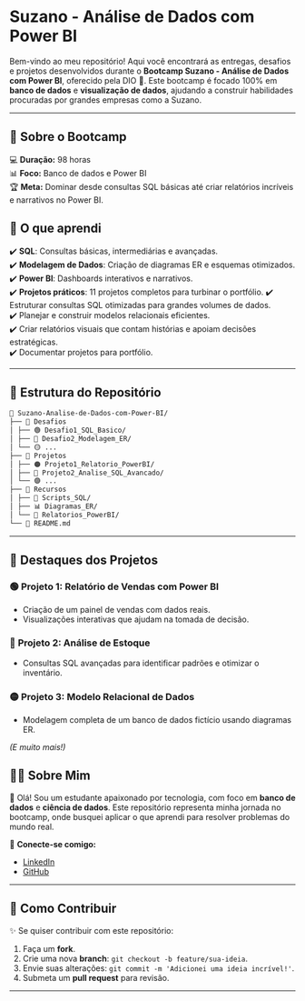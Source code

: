 # **Suzano - Análise de Dados com Power BI**

Bem-vindo ao meu repositório! Aqui você encontrará as entregas, desafios e projetos desenvolvidos durante o **Bootcamp Suzano - Análise de Dados com Power BI**, oferecido pela DIO 🚀. Este bootcamp é focado 100% em **banco de dados** e **visualização de dados**, ajudando a construir habilidades procuradas por grandes empresas como a Suzano.

---

## 🎯 **Sobre o Bootcamp**

💻 **Duração:** 98 horas  
📊 **Foco:** Banco de dados e Power BI  
🏆 **Meta:** Dominar desde consultas SQL básicas até criar relatórios incríveis e narrativos no Power BI.

## 🧠 **O que aprendi**

✔️ **SQL**: Consultas básicas, intermediárias e avançadas.  
✔️ **Modelagem de Dados**: Criação de diagramas ER e esquemas otimizados.  
✔️ **Power BI**: Dashboards interativos e narrativos.  
✔️ **Projetos práticos**: 11 projetos completos para turbinar o portfólio.
✔️ Estruturar consultas SQL otimizadas para grandes volumes de dados.  
✔️ Planejar e construir modelos relacionais eficientes.  
✔️ Criar relatórios visuais que contam histórias e apoiam decisões estratégicas.  
✔️ Documentar projetos para portfólio.

---

## 📂 **Estrutura do Repositório**

```markdown
📂 Suzano-Analise-de-Dados-com-Power-BI/
├── 📁 Desafios
│ ├── 🟢 Desafio1_SQL_Basico/
│ ├── 🔵 Desafio2_Modelagem_ER/
│ └── 🟡 ...
├── 📁 Projetos
│ ├── 🟠 Projeto1_Relatorio_PowerBI/
│ ├── 🔴 Projeto2_Analise_SQL_Avancado/
│ └── 🟣 ...
├── 📁 Recursos
│ ├── 📄 Scripts_SQL/
│ ├── 📊 Diagramas_ER/
│ └── 📑 Relatorios_PowerBI/
└── 📜 README.md
```

---

## 🌟 **Destaques dos Projetos**

### 🟢 **Projeto 1: Relatório de Vendas com Power BI**

- Criação de um painel de vendas com dados reais.
- Visualizações interativas que ajudam na tomada de decisão.

### 🔵 **Projeto 2: Análise de Estoque**

- Consultas SQL avançadas para identificar padrões e otimizar o inventário.

### 🟡 **Projeto 3: Modelo Relacional de Dados**

- Modelagem completa de um banco de dados fictício usando diagramas ER.

_(E muito mais!)_

## 🙋‍♂️ **Sobre Mim**

👋 Olá! Sou um estudante apaixonado por tecnologia, com foco em **banco de dados** e **ciência de dados**. Este repositório representa minha jornada no bootcamp, onde busquei aplicar o que aprendi para resolver problemas do mundo real.

🔗 **Conecte-se comigo:**

- [LinkedIn](https://www.linkedin.com)
- [GitHub](https://github.com)

---

## 🤝 **Como Contribuir**

✨ Se quiser contribuir com este repositório:

1. Faça um **fork**.
2. Crie uma nova **branch**: `git checkout -b feature/sua-ideia`.
3. Envie suas alterações: `git commit -m 'Adicionei uma ideia incrível!'`.
4. Submeta um **pull request** para revisão.

---
